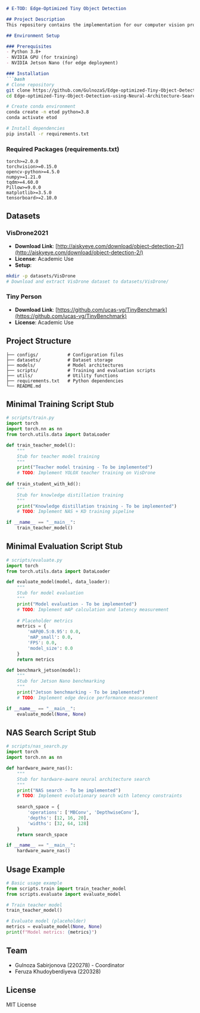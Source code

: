 ```markdown
# E-TOD: Edge-Optimized Tiny Object Detection

## Project Description
This repository contains the implementation for our computer vision project on edge-optimized tiny object detection using Neural Architecture Search and Knowledge Distillation.

## Environment Setup

### Prerequisites
- Python 3.8+
- NVIDIA GPU (for training)
- NVIDIA Jetson Nano (for edge deployment)

### Installation
```bash
# Clone repository
git clone https://github.com/GulnozaS/Edge-optimized-Tiny-Object-Detection-using-Neural-Architecture-Search-and-Knowledge-Distillation.git
cd Edge-optimized-Tiny-Object-Detection-using-Neural-Architecture-Search-and-Knowledge-Distillation

# Create conda environment
conda create -n etod python=3.8
conda activate etod

# Install dependencies
pip install -r requirements.txt
```

### Required Packages (requirements.txt)
```
torch>=2.0.0
torchvision>=0.15.0
opencv-python>=4.5.0
numpy>=1.21.0
tqdm>=4.60.0
Pillow>=9.0.0
matplotlib>=3.5.0
tensorboard>=2.10.0
```

## Datasets

### VisDrone2021
- **Download Link**: [http://aiskyeye.com/download/object-detection-2/](http://aiskyeye.com/download/object-detection-2/)
- **License**: Academic Use
- **Setup**:
```bash
mkdir -p datasets/VisDrone
# Download and extract VisDrone dataset to datasets/VisDrone/
```

### Tiny Person
- **Download Link**: [https://github.com/ucas-vg/TinyBenchmark](https://github.com/ucas-vg/TinyBenchmark)
- **License**: Academic Use

## Project Structure
```
├── configs/           # Configuration files
├── datasets/          # Dataset storage
├── models/            # Model architectures
├── scripts/           # Training and evaluation scripts
├── utils/             # Utility functions
├── requirements.txt   # Python dependencies
└── README.md
```

## Minimal Training Script Stub

```python
# scripts/train.py
import torch
import torch.nn as nn
from torch.utils.data import DataLoader

def train_teacher_model():
    """
    Stub for teacher model training
    """
    print("Teacher model training - To be implemented")
    # TODO: Implement YOLOX teacher training on VisDrone
    
def train_student_with_kd():
    """
    Stub for knowledge distillation training
    """
    print("Knowledge distillation training - To be implemented")
    # TODO: Implement NAS + KD training pipeline

if __name__ == "__main__":
    train_teacher_model()
```

## Minimal Evaluation Script Stub

```python
# scripts/evaluate.py
import torch
from torch.utils.data import DataLoader

def evaluate_model(model, data_loader):
    """
    Stub for model evaluation
    """
    print("Model evaluation - To be implemented")
    # TODO: Implement mAP calculation and latency measurement
    
    # Placeholder metrics
    metrics = {
        'mAP@0.5:0.95': 0.0,
        'mAP_small': 0.0,
        'FPS': 0.0,
        'model_size': 0.0
    }
    return metrics

def benchmark_jetson(model):
    """
    Stub for Jetson Nano benchmarking
    """
    print("Jetson benchmarking - To be implemented")
    # TODO: Implement edge device performance measurement

if __name__ == "__main__":
    evaluate_model(None, None)
```

## NAS Search Script Stub

```python
# scripts/nas_search.py
import torch
import torch.nn as nn

def hardware_aware_nas():
    """
    Stub for hardware-aware neural architecture search
    """
    print("NAS search - To be implemented")
    # TODO: Implement evolutionary search with latency constraints
    
    search_space = {
        'operations': ['MBConv', 'DepthwiseConv'],
        'depths': [12, 16, 20],
        'widths': [32, 64, 128]
    }
    return search_space

if __name__ == "__main__":
    hardware_aware_nas()
```

## Usage Example
```python
# Basic usage example
from scripts.train import train_teacher_model
from scripts.evaluate import evaluate_model

# Train teacher model
train_teacher_model()

# Evaluate model (placeholder)
metrics = evaluate_model(None, None)
print(f"Model metrics: {metrics}")
```

## Team
- Gulnoza Sabirjonova (220278) - Coordinator
- Feruza Khudoyberdiyeva (220328)

## License
MIT License
```
